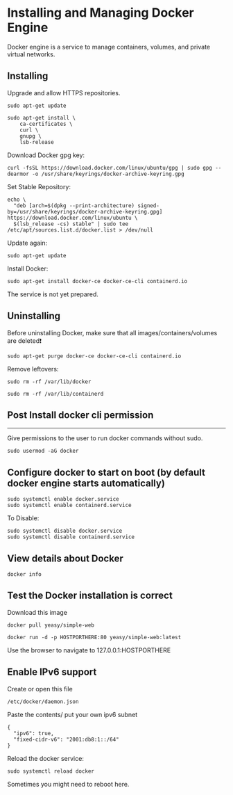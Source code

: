 # Installing and Managing Docker Engine

Docker engine is a service to manage containers, volumes, and private virtual networks.

## Installing

Upgrade and allow HTTPS repositories.

```
sudo apt-get update
```
```
sudo apt-get install \
    ca-certificates \
    curl \
    gnupg \
    lsb-release
```
Download Docker gpg key:
```
curl -fsSL https://download.docker.com/linux/ubuntu/gpg | sudo gpg --dearmor -o /usr/share/keyrings/docker-archive-keyring.gpg
```
Set Stable Repository:
```
echo \
  "deb [arch=$(dpkg --print-architecture) signed-by=/usr/share/keyrings/docker-archive-keyring.gpg] https://download.docker.com/linux/ubuntu \
  $(lsb_release -cs) stable" | sudo tee /etc/apt/sources.list.d/docker.list > /dev/null	
```
Update again:
```
sudo apt-get update
```
Install Docker:
```
sudo apt-get install docker-ce docker-ce-cli containerd.io
```

The service is not yet prepared.

## Uninstalling

Before uninstalling Docker, make sure that all images/containers/volumes are deleted:exclamation:

```
sudo apt-get purge docker-ce docker-ce-cli containerd.io
```

Remove leftovers:
```
sudo rm -rf /var/lib/docker
```
```
sudo rm -rf /var/lib/containerd
```

## Post Install docker cli permission
--------------------------------------------------------------------------------
Give permissions to the user to run docker commands without sudo.
```
sudo usermod -aG docker 
```

## Configure docker to start on boot (by default docker engine starts automatically)
```
sudo systemctl enable docker.service
sudo systemctl enable containerd.service
```

To Disable:
```
sudo systemctl disable docker.service
sudo systemctl disable containerd.service
```
## View details about Docker
```
docker info
```

## Test the Docker installation is correct

Download this image 
```
docker pull yeasy/simple-web
```
```
docker run -d -p HOSTPORTHERE:80 yeasy/simple-web:latest
```

Use the browser to navigate to 127.0.0.1:HOSTPORTHERE

## Enable IPv6 support

Create or open this file
```
/etc/docker/daemon.json
```

Paste the contents/ put your own ipv6 subnet
```
{
  "ipv6": true,
  "fixed-cidr-v6": "2001:db8:1::/64"
}
```

Reload the docker service:
```
sudo systemctl reload docker
```
Sometimes you might need to reboot here.
